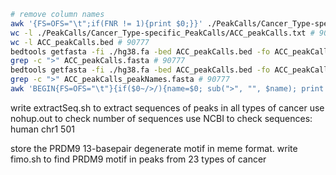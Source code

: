 
```bash
# remove column names
awk '{FS=OFS="\t";if(FNR != 1){print $0;}}' ./PeakCalls/Cancer_Type-specific_PeakCalls/ACC_peakCalls.txt > ACC_peakCalls.bed
wc -l ./PeakCalls/Cancer_Type-specific_PeakCalls/ACC_peakCalls.txt # 90778
wc -l ACC_peakCalls.bed # 90777
bedtools getfasta -fi ./hg38.fa -bed ACC_peakCalls.bed -fo ACC_peakCalls.fasta
grep -c ">" ACC_peakCalls.fasta # 90777
bedtools getfasta -fi ./hg38.fa -bed ACC_peakCalls.bed -fo ACC_peakCalls_peakNames.fasta -name
grep -c ">" ACC_peakCalls_peakNames.fasta # 90777
awk 'BEGIN{FS=OFS="\t"}{if($0~/>/){name=$0; sub(">", "", $name); print $name}}' ACC_peakCalls_peakNames.fasta | wc -l # 90777
```
write extractSeq.sh to extract sequences of peaks in all types of cancer
use nohup.out to check number of sequences
use NCBI to check sequences: human chr1 501

store the PRDM9 13-basepair degenerate motif in meme format.
write fimo.sh to find PRDM9 motif in peaks from 23 types of cancer
<!--stackedit_data:
eyJoaXN0b3J5IjpbLTkyNTQ0NzA0MSwxOTg0Mjg3NDM0LDE5MT
g0ODI3NjYsLTE0OTMyNDU5MDksOTIwOTQxOTAxLC0xNDU5NTYy
NzkxLDE4MDU3MTg1MDgsMTY3OTI5Njg1MiwxMzYyNjQxNDU2XX
0=
-->